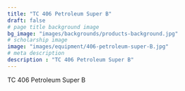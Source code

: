 ```yaml
---
title: "TC 406 Petroleum Super B"
draft: false
# page title background image
bg_image: "images/backgrounds/products-background.jpg"
# scholarship image
image: "images/equipment/406-petroleum-super-B.jpg"
# meta description
description : "TC 406 Petroleum Super B"
---
```


TC 406 Petroleum Super B